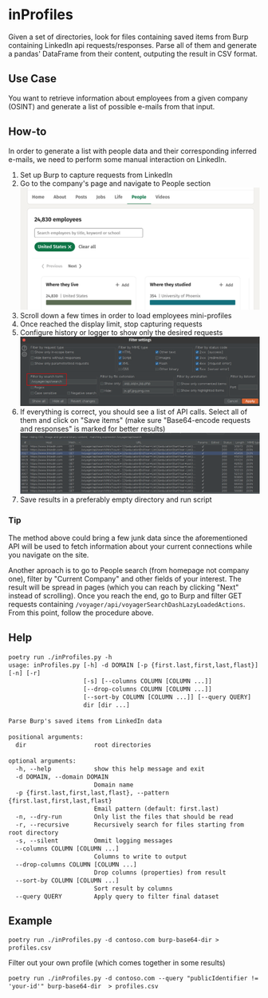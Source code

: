 # inProfiles

Given a set of directories, look for files containing saved items from Burp containing LinkedIn api requests/responses.
Parse all of them and generate a pandas' DataFrame from their content, outputing
the result in CSV format.


## Use Case

You want to retrieve information about employees from a given company (OSINT) and generate a list of possible e-mails from that input.


## How-to

In order to generate a list with people data and their corresponding inferred e-mails, we need to perform some manual interaction on LinkedIn.

  1. Set up Burp to capture requests from LinkedIn
  1. Go to the company's page and navigate to People section
  ![People page](images/linkedin-people-page.png)
  1. Scroll down a few times in order to load employees mini-profiles
  1. Once reached the display limit, stop capturing requests
  1. Configure history or logger to show only the desired requests
  ![Filter api](images/linkedin-filter-api.png)
  1. If everything is correct, you should see a list of API calls. Select all
  of them and click on "Save items" (make sure "Base64-encode requests and responses" is marked for better results)
  ![Filter api result](images/linkedin-filter-api-requests.png)
  1. Save results in a preferably empty directory and run script


### Tip

The method above could bring a few junk data since the aforementioned API will be used to fetch information about your
current connections while you navigate on the site.

Another aproach is to go to People search (from homepage not company one), filter by "Current Company" and other fields of your interest.
The result will be spread in pages (which you can reach by clicking "Next" instead of scrolling).
Once you reach the end, go to Burp and filter GET requests containing `/voyager/api/voyagerSearchDashLazyLoadedActions`.
From this point, follow the procedure above.

  
## Help

```
poetry run ./inProfiles.py -h
usage: inProfiles.py [-h] -d DOMAIN [-p {first.last,first,last,flast}] [-n] [-r]
                     [-s] [--columns COLUMN [COLUMN ...]]
                     [--drop-columns COLUMN [COLUMN ...]]
                     [--sort-by COLUMN [COLUMN ...]] [--query QUERY]
                     dir [dir ...]

Parse Burp's saved items from LinkedIn data

positional arguments:
  dir                   root directories

optional arguments:
  -h, --help            show this help message and exit
  -d DOMAIN, --domain DOMAIN
                        Domain name
  -p {first.last,first,last,flast}, --pattern {first.last,first,last,flast}
                        Email pattern (default: first.last)
  -n, --dry-run         Only list the files that should be read
  -r, --recursive       Recursively search for files starting from root directory
  -s, --silent          Ommit logging messages
  --columns COLUMN [COLUMN ...]
                        Columns to write to output
  --drop-columns COLUMN [COLUMN ...]
                        Drop columns (properties) from result
  --sort-by COLUMN [COLUMN ...]
                        Sort result by columns
  --query QUERY         Apply query to filter final dataset
```


## Example

```
poetry run ./inProfiles.py -d contoso.com burp-base64-dir > profiles.csv
```

Filter out your own profile (which comes together in some results)
```
poetry run ./inProfiles.py -d contoso.com --query "publicIdentifier != 'your-id'" burp-base64-dir  > profiles.csv
